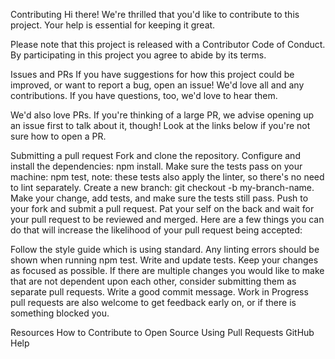 Contributing
Hi there! We're thrilled that you'd like to contribute to this project. Your help is essential for keeping it great.

Please note that this project is released with a Contributor Code of Conduct. By participating in this project you agree to abide by its terms.

Issues and PRs
If you have suggestions for how this project could be improved, or want to report a bug, open an issue! We'd love all and any contributions. If you have questions, too, we'd love to hear them.

We'd also love PRs. If you're thinking of a large PR, we advise opening up an issue first to talk about it, though! Look at the links below if you're not sure how to open a PR.

Submitting a pull request
Fork and clone the repository.
Configure and install the dependencies: npm install.
Make sure the tests pass on your machine: npm test, note: these tests also apply the linter, so there's no need to lint separately.
Create a new branch: git checkout -b my-branch-name.
Make your change, add tests, and make sure the tests still pass.
Push to your fork and submit a pull request.
Pat your self on the back and wait for your pull request to be reviewed and merged.
Here are a few things you can do that will increase the likelihood of your pull request being accepted:

Follow the style guide which is using standard. Any linting errors should be shown when running npm test.
Write and update tests.
Keep your changes as focused as possible. If there are multiple changes you would like to make that are not dependent upon each other, consider submitting them as separate pull requests.
Write a good commit message.
Work in Progress pull requests are also welcome to get feedback early on, or if there is something blocked you.

Resources
How to Contribute to Open Source
Using Pull Requests
GitHub Help
